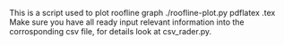 This is a script used to plot roofline graph
./roofline-plot.py <path to csv file>
pdflatex <name of tex>.tex
Make sure you have all ready input relevant information into the corrosponding csv file, for details look at csv_rader.py.
